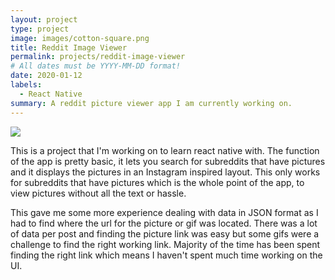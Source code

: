 ```yaml
---
layout: project
type: project
image: images/cotton-square.png
title: Reddit Image Viewer
permalink: projects/reddit-image-viewer
# All dates must be YYYY-MM-DD format!
date: 2020-01-12
labels:
  - React Native
summary: A reddit picture viewer app I am currently working on.
---
```


<img class="ui image" src="{{ site.baseurl }}/images/cotton-header.png">

This is a project that I'm working on to learn react native with. The function of the app is pretty basic, it lets you search for subreddits that have pictures and it displays the pictures in an Instagram inspired layout. This only works for subreddits that have pictures which is the whole point of the app, to view pictures without all the text or hassle.

This gave me some more experience dealing with data in JSON format as I had to find where the url for the picture or gif was located. There was a lot of data per post and finding the picture link was easy but some gifs were a challenge to find the right working link. Majority of the time has been spent finding the right link which means I haven't spent much time working on the UI.

